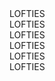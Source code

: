<!DOCTYPE html>
<html>
  <head>
    <meta charset="UTF-8">
    <title>CSS3 3D Cube</title>
    <style>@media only screen and (max-width: 600px) {
      body { margin: 0; padding: 0; }
      .container {
        position: absolute;
        top: 50%;
        left: 50%;
        transform: translate(-50%, -50%);
        perspective: 800px;
        width: 200px;
        height: 200px;
      }.cube {
        position: relative;
        transform-style: preserve-3d;
        width: 100%;
        height: 100%;
        transform: translateZ(-100px);
        animation: rotate 100s linear infinite;
      }.face {
        position: absolute;
        width: 150px;
        height: 150px;
        box-sizing: border-box;
        border-radius: 5px;
        clip-path: polygon(50% 0%, 63% 38%, 100% 38%, 69% 59%, 82% 100%, 50% 75%, 18% 100%, 31% 59%, 0% 38%, 37% 38%);
        transition: transform 0.5s ease;
        animation: fade-in 0.5s forwards;
        border: 10px solid transparent;
        background-image: linear-gradient(to right, #f00, #800000);
        display: flex;
        justify-content: center;
        align-items: center;
        text-align: center;
      }.front { transform: rotateY(0deg) translateZ(100px); }
      .back { transform: rotateY(180deg) translateZ(100px); }
      .left { transform: rotateY(-90deg) translateZ(100px); }
      .right { transform: rotateY(90deg) translateZ(100px); }
      .top { transform: rotateX(90deg) translateZ(100px); }
      .bottom { transform: rotateX(-90deg) translateZ(100px); }
      .cube:hover .face {
        transform: translateZ(100px) rotateX(360deg) rotateY(360deg) rotateZ(360deg);
        animation: fade-out 0.5s forwards;
      }@keyframes rotate {
        from { transform: rotateX(0) rotateY(0) rotateZ(0); }
        to { transform: rotateX(360deg) rotateY(360deg) rotateZ(360deg); }
      }@keyframes fade-in {
        from { opacity: 0; }
        to { opacity: 1; }
      }@keyframes fade-out {
        from { opacity: 1; }
        to { opacity: 0.1; }
      }}
    </style>
  </head>
  <body>
    <div class="container">
      <div class="cube">
        <div class="face front">LOFTIES</div>
        <div class="face back">LOFTIES</div>
        <div class="face left">LOFTIES</div>
        <div class="face right">LOFTIES</div>
        <div class="face top">LOFTIES</div>
        <div class="face bottom">LOFTIES</div>
      </div>
    </div>
  </body>
</html>


